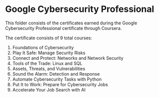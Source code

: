 # Google Cybersecurity Professional 

This folder consists of the certificates earned during the Google Cybersecurity Professional certificate through Coursera. 

The certificate consists of 9 total courses: 
1. Foundations of Cybersecurity
2. Play It Safe: Manage Security Risks
3. Connect and Protect: Networks and Network Security
4. Tools of the Trade: Linux and SQL
5. Assets, Threats, and Vulnerabilities
6. Sound the Alarm: Detection and Response
7. Automate Cybersecurity Tasks with Python
8. Put It to Work: Prepare for Cybersecurity Jobs
9. Accelerate Your Job Search with AI


